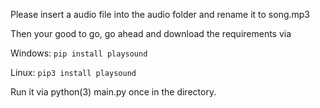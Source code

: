 Please insert a audio file into the audio folder and rename it to song.mp3

Then your good to go, go ahead and download the requirements via 

Windows:
``pip install playsound``

Linux:
``pip3 install playsound``

Run it via python(3) main.py once in the directory.